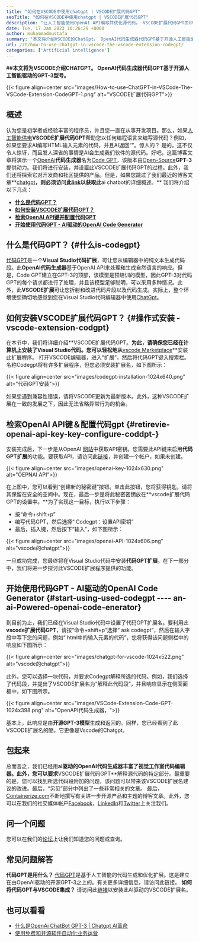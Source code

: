 ```yaml
---
title: "如何在VSCODE中使用chatgpt | VSCODE扩展代码GPT" 
seoTitle: "如何在VSCODE中使用chatgpt | VSCODE扩展代码GPT" 
description: "让人工智能使用OpenAI API编写并优化源代码。 VSCODE扩展代码GPT由GPT-3供电，GPT-3是开源NLP模型。" 
date: Tue, 17 Jan 2023 10:26:29 +0000
author: muhammadmustafa
summary: "本文将介绍VSCODE的ChatGpt。 OpenAI代码生成器代码GPT基于开源人工智能驱动的GPT-3模型。" 
url: /zh/how-to-use-chatgpt-in-vscode-the-vscode-extension-codegpt/
categories: ['Artificial intelligence']
---
```


##**本文将为VSCODE介绍CHATGPT。 OpenAI代码生成器代码GPT基于开源人工智能驱动的GPT-3型号。**

{{< figure align=center src="images/How-to-use-ChatGPT-in-VSCode-The-VSCode-Extension-CodeGPT-1.png" alt="VSCODE扩展代码GPT">}}


## 概述
认为您是初学者或经验丰富的程序员，并且您一直在从事开发项目。那么，如果[人工智能供电][1]**VSCODE扩展代码GPT**帮助您以任何编程语言来编写源代码？例如，如果您要求AI编写HTML输入元素的代码，并且AI返回“”。惊人的？
是的，这不仅令人惊讶，而且发人深省的事情是AI会生成我们软件的源代码。好吧，这篇博客文章将演示一个[OpenAi][2]**代码生成器**名为[Code GPT][3]，该版本由[Open-Source][4]**GPT-3**提供动力。我们将进行安装，并设置此VSCODE扩展代码GPT的过程。此外，我们还将探索它对开发商和社区提供的产品。但是，如果您跳过了我们最近的博客文章**[chatgpt][5]**，则必须访问此[link][6]以获取此**ai chatbot的详细概述。**
我们将介绍以下几点：
* [**什么是代码GPT？**][7]
* [**如何安装VSCODE扩展代码GPT？**][8]
* [**检索OpenAI API键并配置代码GPT**][9]
* [**开始使用代码GPT  -  AI驱动的OpenAI Code Generator**][10]

## 什么是代码GPT？   {#什么is-codegpt}
[代码GPT][3]是一个**Visual Studio代码扩展**，可让您从编辑器中的纯文本生成代码段。此**OpenAI代码生成器**基于OpenAI API来处理和生成自然语言的响应。但是，Code GPT建立在GPT-3的顶部，该模型是预培训的模型，因此GPT-3对代码GPT的每个请求都进行了处理，并且该模型足够聪明，可以采用多种情况。此外，此**VSCODE扩展**可让您折射和改进代码片段以及代码生成。实际上，整个环境使您确切地感觉到您在Visual Studio代码编辑器中使用[ChatGpt][11]。

## 如何安装VSCODE扩展代码GPT？   {#操作式安装 -  vscode-extension-codgpt}
在本节中，我们将详细介绍**VSCODE扩展代码GPT。**为此，请确保您已经在计算机上安装了Visual Studio代码。您可以轻松地从**[vscode Marketplace][12]**安装此扩展程序。
打开VSCODE编辑器，进入“扩展”，然后将代码GPT键入搜索栏。名称Codegpt将有许多扩展程序，但您必须安装扩展名，如下图所示：

{{< figure align=center src="images/codegpt-installation-1024x640.png" alt="代码GPT安装">}}

如果您遇到兼容性错误，请将VSCODE更新为最新版本。此外，这种VSCODE扩展在一致的发展之下，因此无法省略异常行为的机会。

## 检索OpenAI API键＆配置代码gpt   {#retirevie-openai-api-key-key-configure-coddpt-}
安装完成后，下一步是从OpenAI [网站][13]中获取API密钥。您需要此API键来启用**代码GPT扩展**的功能。要获取API，请访问此[链接][13]，并创建一个帐户，如果未创建。

{{< figure align=center src="images/openai-key-1024x630.png" alt="OEPNAI API">}}

在上图中，您可以看到“创建新的秘密键”按钮。单击此按钮，您将获得钥匙，请将其保留在安全的空间中。现在，最后一步是将此秘密密钥放在**vscode扩展代码GPT的设置中。**为了实现这一目标，执行以下步骤：
* 按“命令+shift+p”
* 编写代码GPT，然后选择“ Codegpt：设置API密钥”
* 最后，插入键，然后按下“输入”，如下图所示：

{{< figure align=center src="images/openai-API-1024x606.png" alt="vscode的chatgpt">}}

一旦成功完成，您最终将在Visual Studio代码中安装**代码GPT扩展**。在下一部分中，我们将进一步探讨此VSCODE扩展程序提供的功能。

## 开始使用代码GPT  -  AI驱动的OpenAI Code Generator   {#start-using-used-codegpt ---- an-ai-Powered-openai-code-enerator}
到目前为止，我们已经在Visual Studio代码中设置了代码GPT扩展名。要利用此**vscode扩展代码GPT**，请按“命令+shift+p”选择“ ask codegpt”，然后在输入字段中写下您的问题，例如“ html中的输入元素的代码”，您将获得该问题侧栏中的响应如下图所示：

{{< figure align=center src="images/chatgpt-for-vscode-1024x522.png" alt="vscode的chatgpt">}}

此外，您可以选择一块代码，并要求Codegpt解释所选的代码。例如，我们选择了代码段，并提出了VSCODE扩展名为“解释此代码段”，并且响应显示在侧面面板中，如下图所示。

{{< figure align=center src="images/VSCode-Extension-Code-GPT-1024x398.png" alt="OpenAPI代码生成器，">}}

基本上，此响应是由**开源GPT-3模型**生成和返回的。同样，您已经看到了此VSCODE扩展名的酷，它更像是Vscode的Chatgpt。

## 包起来
总而言之，我们已经用**ai驱动的OpenAI代码生成器丰富了视觉工作室代码编辑器。此外，您可以要求**VSCODE扩展代码GPT**解释源代码的特定部分。最重要的是，您可以找到所选代码段附加的问题，该问题可以带来该VSCODE扩展名建议的改进。最后，“另见”部分中列出了一些非常相关的文章。
最后，[Containerize.com][4]不断地撰写有关进一步开源产品和主题的博客文章。此外，您可以在我们的社交媒体帐户[Facebook][14]，[LinkedIn][15]和[Twitter][16]上关注我们。

## 问一个问题
您可以在我们的[论坛][17]上让我们知道您的问题或查询。

## 常见问题解答
**代码GPT是用什么？**
[代码GPT][3]是基于人工智能的代码生成和优化扩展。这是建立在由OpenAI驱动的开源GPT-3之上的。有关更多详细信息，请访问此链接。
**如何将代码GPT与VSCODE集成？**
请访问此[链接][9]以安装此AI驱动的VSCODE扩展名。

## 也可以看看
  * [什么是OpenAi ChatBot GPT-3 | Chatgpt AI革命][6]
  * [使用免费和开源软件自动化业务运营][18]

  
[1]: https://blog.containerize.com/category/artificial-intelligence/
[2]: https://openai.com/
[3]: https://marketplace.visualstudio.com/items?itemName=timkmecl.codegpt3
[4]: https://www.containerize.com/
[5]: https://en.wikipedia.org/wiki/GPT-3
[6]: https://blog.containerize.com/artificial-intelligence/what-is-openai-chatbot-gpt-3-chatgpt-an-ai-revolution/
[7]: #What-is-CodeGPT
[8]: #How-to-install-the-VSCode-extension-CodeGPT
[9]: #Retrieve-OpenAI-API-Key-configure-CodeGPT-
[10]: #Start-using-CodeGPT---an-AI-Powered-OpenAI-Code-Generator
[11]: https://openai.com/blog/chatgpt/
[12]: https://marketplace.visualstudio.com/vscode
[13]: https://beta.openai.com/account/api-keys
[14]: https://web.facebook.com/containerize
[15]: https://www.linkedin.com/company/containerize/
[16]: https://twitter.com/containerize_co
[17]: https://forum.containerize.com/
[18]: https://blog.containerize.com/blogging/automate-business-operations-using-open-source-software/
